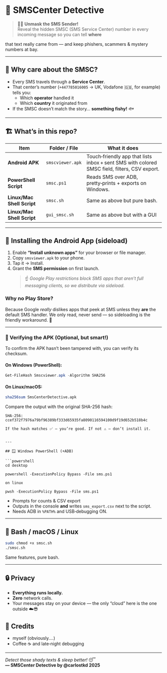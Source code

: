 
# 📡 SMSCenter Detective

> 🕵️‍♂️ **Unmask the SMS Sender!**  
> Reveal the hidden SMSC (SMS Service Center) number in every incoming message so you can tell **where** 

that text really came from — and keep phishers, scammers & mystery numbers at bay.

---

## 🤔 Why care about the SMSC?

* Every SMS travels through a **Service Center**.  
* That center’s number (`+447785016005` → UK, Vodafone 🇬🇧, for example) tells you:
  * Which **operator** handled it  
  * Which **country** it originated from  
* If the SMSC doesn’t match the story… **something fishy!** 🐟

---

## 🏗 What’s in this repo?

| Item | Folder / File | What it does |
|------|---------------|--------------|
| **Android APK** | `smscviewer.apk` | Touch‑friendly app that lists inbox + sent SMS with colored SMSC field, filters, CSV export. |
| **PowerShell Script** | `smsc.ps1` | Reads SMS over ADB, pretty‑prints + exports on Windows. |
| **Linux/Mac Shell Script** | `smsc.sh` | Same as above but pure bash. |
| **Linux/Mac Shell Script** | `gui_smsc.sh` | Same as above but with a GUI |


---

## 📲 Installing the Android App (sideload)

1. Enable **“Install unknown apps”** for your browser or file manager.  
2. Copy `smsviewer.apk` to your phone.  
3. Tap it → Install.  
4. Grant the **SMS permission** on first launch.  
   > ☝️ *Google Play restrictions block SMS apps that aren’t full messaging clients, so we distribute via sideload.*

### Why no Play Store?
Because Google *really* dislikes apps that peek at SMS unless they **are** the default SMS handler. We only read, never send — so sideloading is the friendly workaround. 🤝

---


### 🔐 Verifying the APK (Optional, but smart!)

To confirm the APK hasn’t been tampered with, you can verify its checksum.

#### On Windows (PowerShell):

```powershell
Get-FileHash Smscviewer.apk -Algorithm SHA256
```

#### On Linux/macOS:

```bash
sha256sum SmsCenterDetective.apk
```

Compare the output with the original SHA-256 hash:

```
SHA-256: ccef372f7976a79bf96389bf333d65935fa8090116594100d9f19d652b518b4c

If the hash matches ✅ — you’re good. If not ⚠️ — don’t install it.


---

## 🪟 Windows PowerShell (+ADB)

```powershell
cd desktop

powershell -ExecutionPolicy Bypass -File sms.ps1

on linux

pwsh -ExecutionPolicy Bypass -File sms.ps1
```

* Prompts for counts & CSV export  
* Outputs in the console **and** writes `sms_export.csv` next to the script.  
* Needs ADB in `%PATH%` and USB‑debugging ON.

---

## 🐚 Bash / macOS / Linux

```bash
sudo chmod +x smsc.sh
./smsc.sh
```

Same features, pure bash.

---

## 🔒 Privacy

* **Everything runs locally.**  
* **Zero** network calls.  
* Your messages stay on your device — the only “cloud” here is the one outside ☁️😎



## 🙌 Credits

  
* myself (obviously....)  
* Coffee ☕ and late‑night debugging

---

*Detect those shady texts & sleep better!* 😴  
**— SMSCenter Detective by @carlostkd 2025**
